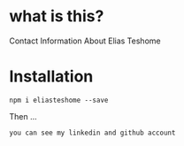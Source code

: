 # what is this?

Contact Information About Elias Teshome

# Installation

`npm i eliasteshome --save`

Then ...

```
you can see my linkedin and github account 

```
